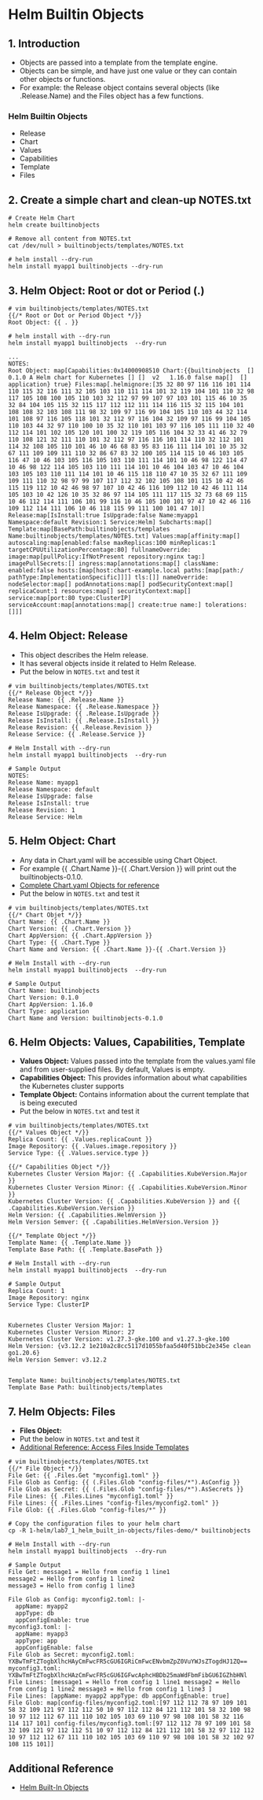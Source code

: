# Helm Builtin Objects

## 1. Introduction
- Objects are passed into a template from the template engine. 
- Objects can be simple, and have just one value or they can contain other objects or functions. 
- For example: the Release object contains several objects (like .Release.Name) and the Files object has a few functions.
### Helm Builtin Objects
- Release 
- Chart 
- Values 
- Capabilities 
- Template 
- Files 

## 2. Create a simple chart and clean-up NOTES.txt
```shell
# Create Helm Chart
helm create builtinobjects

# Remove all content from NOTES.txt
cat /dev/null > builtinobjects/templates/NOTES.txt

# helm install --dry-run
helm install myapp1 builtinobjects --dry-run
```

## 3. Helm Object: Root or dot or Period (.)
```t
# vim builtinobjects/templates/NOTES.txt
{{/* Root or Dot or Period Object */}}
Root Object: {{ . }}
```

```
# helm install with --dry-run
helm install myapp1 builtinobjects  --dry-run

...
NOTES:
Root Object: map[Capabilities:0x14000908510 Chart:{{builtinobjects  [] 0.1.0 A Helm chart for Kubernetes [] []  v2   1.16.0 false map[]  [] application} true} Files:map[.helmignore:[35 32 80 97 116 116 101 114 110 115 32 116 111 32 105 103 110 111 114 101 32 119 104 101 110 32 98 117 105 108 100 105 110 103 32 112 97 99 107 97 103 101 115 46 10 35 32 84 104 105 115 32 115 117 112 112 111 114 116 115 32 115 104 101 108 108 32 103 108 111 98 32 109 97 116 99 104 105 110 103 44 32 114 101 108 97 116 105 118 101 32 112 97 116 104 32 109 97 116 99 104 105 110 103 44 32 97 110 100 10 35 32 110 101 103 97 116 105 111 110 32 40 112 114 101 102 105 120 101 100 32 119 105 116 104 32 33 41 46 32 79 110 108 121 32 111 110 101 32 112 97 116 116 101 114 110 32 112 101 114 32 108 105 110 101 46 10 46 68 83 95 83 116 111 114 101 10 35 32 67 111 109 109 111 110 32 86 67 83 32 100 105 114 115 10 46 103 105 116 47 10 46 103 105 116 105 103 110 111 114 101 10 46 98 122 114 47 10 46 98 122 114 105 103 110 111 114 101 10 46 104 103 47 10 46 104 103 105 103 110 111 114 101 10 46 115 118 110 47 10 35 32 67 111 109 109 111 110 32 98 97 99 107 117 112 32 102 105 108 101 115 10 42 46 115 119 112 10 42 46 98 97 107 10 42 46 116 109 112 10 42 46 111 114 105 103 10 42 126 10 35 32 86 97 114 105 111 117 115 32 73 68 69 115 10 46 112 114 111 106 101 99 116 10 46 105 100 101 97 47 10 42 46 116 109 112 114 111 106 10 46 118 115 99 111 100 101 47 10]] Release:map[IsInstall:true IsUpgrade:false Name:myapp1 Namespace:default Revision:1 Service:Helm] Subcharts:map[] Template:map[BasePath:builtinobjects/templates Name:builtinobjects/templates/NOTES.txt] Values:map[affinity:map[] autoscaling:map[enabled:false maxReplicas:100 minReplicas:1 targetCPUUtilizationPercentage:80] fullnameOverride: image:map[pullPolicy:IfNotPresent repository:nginx tag:] imagePullSecrets:[] ingress:map[annotations:map[] className: enabled:false hosts:[map[host:chart-example.local paths:[map[path:/ pathType:ImplementationSpecific]]]] tls:[]] nameOverride: nodeSelector:map[] podAnnotations:map[] podSecurityContext:map[] replicaCount:1 resources:map[] securityContext:map[] service:map[port:80 type:ClusterIP] serviceAccount:map[annotations:map[] create:true name:] tolerations:[]]]
```

## 4. Helm Object: Release
- This object describes the Helm release. 
- It has several objects inside it related to Helm Release.
- Put the below in `NOTES.txt` and test it

```t
# vim builtinobjects/templates/NOTES.txt
{{/* Release Object */}}
Release Name: {{ .Release.Name }}
Release Namespace: {{ .Release.Namespace }}
Release IsUpgrade: {{ .Release.IsUpgrade }}
Release IsInstall: {{ .Release.IsInstall }}
Release Revision: {{ .Release.Revision }}
Release Service: {{ .Release.Service }}

# Helm Install with --dry-run
helm install myapp1 builtinobjects  --dry-run

# Sample Output
NOTES:
Release Name: myapp1
Release Namespace: default
Release IsUpgrade: false
Release IsInstall: true
Release Revision: 1
Release Service: Helm
```

## 5. Helm Object: Chart
- Any data in Chart.yaml will be accessible using Chart Object. 
- For example {{ .Chart.Name }}-{{ .Chart.Version }} will print out the builtinobjects-0.1.0.
- [Complete Chart.yaml Objects for reference](https://helm.sh/docs/topics/charts/#the-chartyaml-file)
- Put the below in `NOTES.txt` and test it
```t
# vim builtinobjects/templates/NOTES.txt
{{/* Chart Objet */}}
Chart Name: {{ .Chart.Name }}
Chart Version: {{ .Chart.Version }}
Chart AppVersion: {{ .Chart.AppVersion }}
Chart Type: {{ .Chart.Type }}
Chart Name and Version: {{ .Chart.Name }}-{{ .Chart.Version }}

# Helm Install with --dry-run
helm install myapp1 builtinobjects  --dry-run

# Sample Output
Chart Name: builtinobjects
Chart Version: 0.1.0
Chart AppVersion: 1.16.0
Chart Type: application
Chart Name and Version: builtinobjects-0.1.0
```

## 6. Helm Objects: Values, Capabilities, Template
- **Values Object:** Values passed into the template from the values.yaml file and from user-supplied files. By default, Values is empty.
- **Capabilities Object:** This provides information about what capabilities the Kubernetes cluster supports
- **Template Object:** Contains information about the current template that is being executed
- Put the below in `NOTES.txt` and test it
```t
# vim builtinobjects/templates/NOTES.txt
{{/* Values Object */}}
Replica Count: {{ .Values.replicaCount }}
Image Repository: {{ .Values.image.repository }}
Service Type: {{ .Values.service.type }}

{{/* Capabilities Object */}}
Kubernetes Cluster Version Major: {{ .Capabilities.KubeVersion.Major }}
Kubernetes Cluster Version Minor: {{ .Capabilities.KubeVersion.Minor }}
Kubernetes Cluster Version: {{ .Capabilities.KubeVersion }} and {{ .Capabilities.KubeVersion.Version }}
Helm Version: {{ .Capabilities.HelmVersion }}
Helm Version Semver: {{ .Capabilities.HelmVersion.Version }}

{{/* Template Object */}}
Template Name: {{ .Template.Name }} 
Template Base Path: {{ .Template.BasePath }}

# Helm Install with --dry-run
helm install myapp1 builtinobjects  --dry-run

# Sample Output
Replica Count: 1
Image Repository: nginx
Service Type: ClusterIP


Kubernetes Cluster Version Major: 1
Kubernetes Cluster Version Minor: 27
Kubernetes Cluster Version: v1.27.3-gke.100 and v1.27.3-gke.100
Helm Version: {v3.12.2 1e210a2c8cc5117d1055bfaa5d40f51bbc2e345e clean go1.20.6}
Helm Version Semver: v3.12.2


Template Name: builtinobjects/templates/NOTES.txt 
Template Base Path: builtinobjects/templates
```

## 7. Helm Objects: Files
- **Files Object:** 
- Put the below in `NOTES.txt` and test it
- [Additional Reference: Access Files Inside Templates](https://helm.sh/docs/chart_template_guide/accessing_files/)
```t
# vim builtinobjects/templates/NOTES.txt
{{/* File Object */}}
File Get: {{ .Files.Get "myconfig1.toml" }}
File Glob as Config: {{ (.Files.Glob "config-files/*").AsConfig }}
File Glob as Secret: {{ (.Files.Glob "config-files/*").AsSecrets }}
File Lines: {{ .Files.Lines "myconfig1.toml" }}
File Lines: {{ .Files.Lines "config-files/myconfig2.toml" }}
File Glob: {{ .Files.Glob "config-files/*" }}

# Copy the configuration files to your helm chart 
cp -R 1-helm/lab7_1_helm_built_in-objects/files-demo/* builtinobjects

# Helm Install with --dry-run
helm install myapp1 builtinobjects  --dry-run

# Sample Output
File Get: message1 = Hello from config 1 line1
message2 = Hello from config 1 line2
message3 = Hello from config 1 line3

File Glob as Config: myconfig2.toml: |-
  appName: myapp2
  appType: db
  appConfigEnable: true
myconfig3.toml: |-
  appName: myapp3
  appType: app
  appConfigEnable: false
File Glob as Secret: myconfig2.toml: YXBwTmFtZTogbXlhcHAyCmFwcFR5cGU6IGRiCmFwcENvbmZpZ0VuYWJsZTogdHJ1ZQ==
myconfig3.toml: YXBwTmFtZTogbXlhcHAzCmFwcFR5cGU6IGFwcAphcHBDb25maWdFbmFibGU6IGZhbHNl
File Lines: [message1 = Hello from config 1 line1 message2 = Hello from config 1 line2 message3 = Hello from config 1 line3 ]
File Lines: [appName: myapp2 appType: db appConfigEnable: true]
File Glob: map[config-files/myconfig2.toml:[97 112 112 78 97 109 101 58 32 109 121 97 112 112 50 10 97 112 112 84 121 112 101 58 32 100 98 10 97 112 112 67 111 110 102 105 103 69 110 97 98 108 101 58 32 116 114 117 101] config-files/myconfig3.toml:[97 112 112 78 97 109 101 58 32 109 121 97 112 112 51 10 97 112 112 84 121 112 101 58 32 97 112 112 10 97 112 112 67 111 110 102 105 103 69 110 97 98 108 101 58 32 102 97 108 115 101]]
```

## Additional Reference
- [Helm Built-In Objects](https://helm.sh/docs/chart_template_guide/builtin_objects/)

